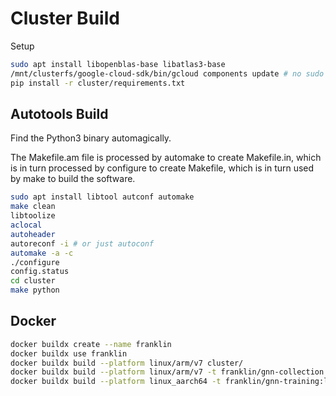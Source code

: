 # Cluster Build

Setup

```sh
sudo apt install libopenblas-base libatlas3-base
/mnt/clusterfs/google-cloud-sdk/bin/gcloud components update # no sudo needed
pip install -r cluster/requirements.txt
```

## Autotools Build

Find the Python3 binary automagically.

The Makefile.am file is processed by automake to create Makefile.in, which is in turn processed by configure to create Makefile, which is in turn used by make to build the software.

```sh
sudo apt install libtool autconf automake
make clean
libtoolize
aclocal
autoheader
autoreconf -i # or just autoconf
automake -a -c
./configure
config.status
cd cluster
make python
```

## Docker 

```sh
docker buildx create --name franklin
docker buildx use franklin
docker buildx build --platform linux/arm/v7 cluster/
docker buildx build --platform linux/arm/v7 -t franklin/gnn-collection:latest gnn/collection/
docker buildx build --platform linux_aarch64 -t franklin/gnn-training:latest gnn/training/
```
